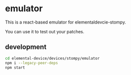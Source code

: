 # emulator

This is a react-based emulator for elementaldevcie-stompy.

You can use it to test out your patches.

## development

```sh
cd elemental-device/devices/stompy/emulator
npm i --legacy-peer-deps
npm start
```
